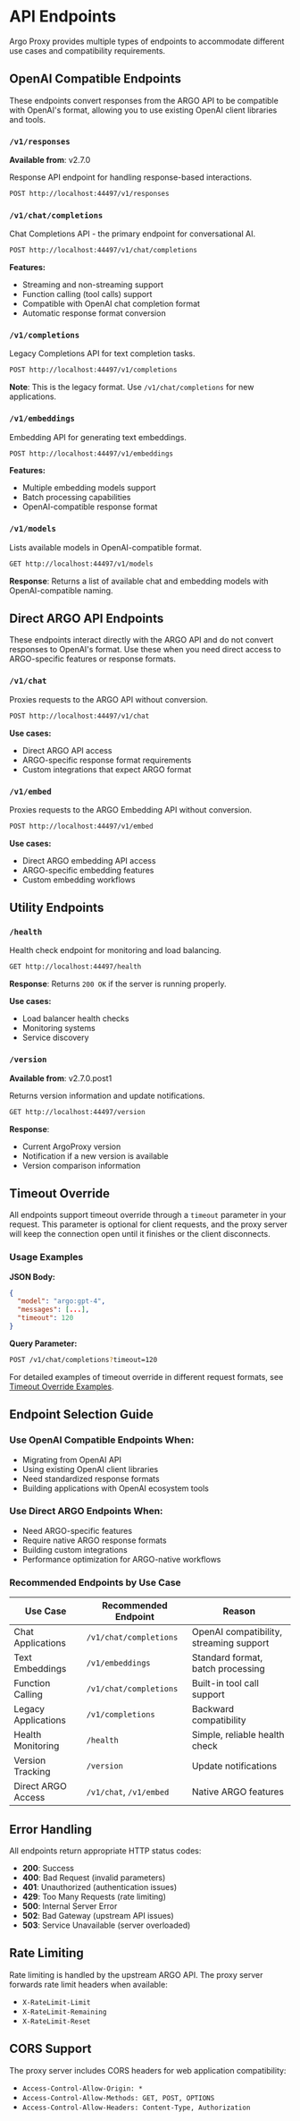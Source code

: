 # API Endpoints

Argo Proxy provides multiple types of endpoints to accommodate different use cases and compatibility requirements.

## OpenAI Compatible Endpoints

These endpoints convert responses from the ARGO API to be compatible with OpenAI's format, allowing you to use existing OpenAI client libraries and tools.

### `/v1/responses`

**Available from**: v2.7.0

Response API endpoint for handling response-based interactions.

```bash
POST http://localhost:44497/v1/responses
```

### `/v1/chat/completions`

Chat Completions API - the primary endpoint for conversational AI.

```bash
POST http://localhost:44497/v1/chat/completions
```

**Features:**

- Streaming and non-streaming support
- Function calling (tool calls) support
- Compatible with OpenAI chat completion format
- Automatic response format conversion

### `/v1/completions`

Legacy Completions API for text completion tasks.

```bash
POST http://localhost:44497/v1/completions
```

**Note**: This is the legacy format. Use `/v1/chat/completions` for new applications.

### `/v1/embeddings`

Embedding API for generating text embeddings.

```bash
POST http://localhost:44497/v1/embeddings
```

**Features:**

- Multiple embedding models support
- Batch processing capabilities
- OpenAI-compatible response format

### `/v1/models`

Lists available models in OpenAI-compatible format.

```bash
GET http://localhost:44497/v1/models
```

**Response**: Returns a list of available chat and embedding models with OpenAI-compatible naming.

## Direct ARGO API Endpoints

These endpoints interact directly with the ARGO API and do not convert responses to OpenAI's format. Use these when you need direct access to ARGO-specific features or response formats.

### `/v1/chat`

Proxies requests to the ARGO API without conversion.

```bash
POST http://localhost:44497/v1/chat
```

**Use cases:**

- Direct ARGO API access
- ARGO-specific response format requirements
- Custom integrations that expect ARGO format

### `/v1/embed`

Proxies requests to the ARGO Embedding API without conversion.

```bash
POST http://localhost:44497/v1/embed
```

**Use cases:**

- Direct ARGO embedding API access
- ARGO-specific embedding features
- Custom embedding workflows

## Utility Endpoints

### `/health`

Health check endpoint for monitoring and load balancing.

```bash
GET http://localhost:44497/health
```

**Response**: Returns `200 OK` if the server is running properly.

**Use cases:**

- Load balancer health checks
- Monitoring systems
- Service discovery

### `/version`

**Available from**: v2.7.0.post1

Returns version information and update notifications.

```bash
GET http://localhost:44497/version
```

**Response**:

- Current ArgoProxy version
- Notification if a new version is available
- Version comparison information

## Timeout Override

All endpoints support timeout override through a `timeout` parameter in your request. This parameter is optional for client requests, and the proxy server will keep the connection open until it finishes or the client disconnects.

### Usage Examples

**JSON Body:**

```json
{
  "model": "argo:gpt-4",
  "messages": [...],
  "timeout": 120
}
```

**Query Parameter:**

```bash
POST /v1/chat/completions?timeout=120
```

For detailed examples of timeout override in different request formats, see [Timeout Override Examples](../../../examples/timeout_examples.md).

## Endpoint Selection Guide

### Use OpenAI Compatible Endpoints When:

- Migrating from OpenAI API
- Using existing OpenAI client libraries
- Need standardized response formats
- Building applications with OpenAI ecosystem tools

### Use Direct ARGO Endpoints When:

- Need ARGO-specific features
- Require native ARGO response formats
- Building custom integrations
- Performance optimization for ARGO-native workflows

### Recommended Endpoints by Use Case

| Use Case            | Recommended Endpoint    | Reason                                  |
| ------------------- | ----------------------- | --------------------------------------- |
| Chat Applications   | `/v1/chat/completions`  | OpenAI compatibility, streaming support |
| Text Embeddings     | `/v1/embeddings`        | Standard format, batch processing       |
| Function Calling    | `/v1/chat/completions`  | Built-in tool call support              |
| Legacy Applications | `/v1/completions`       | Backward compatibility                  |
| Health Monitoring   | `/health`               | Simple, reliable health check           |
| Version Tracking    | `/version`              | Update notifications                    |
| Direct ARGO Access  | `/v1/chat`, `/v1/embed` | Native ARGO features                    |

## Error Handling

All endpoints return appropriate HTTP status codes:

- **200**: Success
- **400**: Bad Request (invalid parameters)
- **401**: Unauthorized (authentication issues)
- **429**: Too Many Requests (rate limiting)
- **500**: Internal Server Error
- **502**: Bad Gateway (upstream API issues)
- **503**: Service Unavailable (server overloaded)

## Rate Limiting

Rate limiting is handled by the upstream ARGO API. The proxy server forwards rate limit headers when available:

- `X-RateLimit-Limit`
- `X-RateLimit-Remaining`
- `X-RateLimit-Reset`

## CORS Support

The proxy server includes CORS headers for web application compatibility:

- `Access-Control-Allow-Origin: *`
- `Access-Control-Allow-Methods: GET, POST, OPTIONS`
- `Access-Control-Allow-Headers: Content-Type, Authorization`
